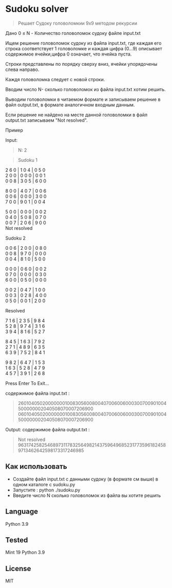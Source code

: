 # Sudoku solver

>Решает Судоку головоломкии 9х9 методом рекурсии
>

Дано 0 ≤ N  - Количество головоломок судоку файле input.txt

Ищем решение головоломок судоку из файла input.txt, где
каждая его строка соответствует 1 головоломкe и каждая цифра (0...9) 
описывает содержимое ячейки,цифра 0 означает, что ячейка пуста.

Строки представлены по порядку сверху вниз, ячейки упорядочены 
слева направо.

Каждя головоломка следует с новой строки.

Вводим число N- сколько головоломок из файла input.txt хотим решить.

Выводим головоломки в читаемом формате и записываем решение в файл
 output.txt, в формате аналогичном входным данным.

Если решение не найдено на месте данной головоломки в файл
 output.txt записываем "Not resolved".

Пример

Input:
>N: 2

> Sudoku 1 

2  6  0  |  1  0  4  |  0  5  0  
2  0  0  |  0  0  0  |  0  0  1  
0  0  8  |  3  0  5  |  6  0  0

8  0  0  |  4  0  7  |  0  0  6  
0  0  6  |  0  0  0  |  3  0  0  
7  0  0  |  9  0  1  |  0  0  4  

5  0  0  |  0  0  0  |  0  0  2  
0  4  0  |  5  0  8  |  0  7  0  
0  0  7  |  2  0  6  |  9  0  0  
Not resolved

 Sudoku 2 

0  0  6  |  2  0  0  |  0  8  0  
0  0  8  |  9  7  0  |  0  0  0  
0  0  4  |  8  1  0  |  5  0  0  
 
0  0  0  |  0  6  0  |  0  0  2  
0  7  0  |  0  0  0  |  0  3  0  
6  0  0  |  0  5  0  |  0  0  0  
 
0  0  2  |  0  4  7  |  1  0  0  
0  0  3  |  0  2  8  |  4  0  0  
0  5  0  |  0  0  1  |  2  0  0  

Resolved

7  1  6  |  2  3  5  |  9  8  4  
5  2  8  |  9  7  4  |  3  1  6  
3  9  4  |  8  1  6  |  5  2  7  
 
8  4  5  |  1  6  3  |  7  9  2  
2  7  1  |  4  8  9  |  6  3  5  
6  3  9  |  7  5  2  |  8  4  1  
 
9  8  2  |  6  4  7  |  1  5  3  
1  6  3  |  5  2  8  |  4  7  9  
4  5  7  |  3  9  1  |  2  6  8  

 Press Enter To Exit...

содержимое файла input.txt :

>260104050200000001008305600800407006006000300700901004500000002040508070007206900
060104050200000001008305600800407006006000300700901004500000002040508070007206900

Output:
содержимое файла output.txt :

>Not resolved  
963174258254689731178325649821437596496852317735961824589713462642598173317246985



## Как использовать

- Создайте файл input.txt c данными судоку (в формате см выше) в одном каталоге с sudoku.py
- Запустите : python ./sudoku.py
- Введите число N сколько головоломок из файла вы хотите решить

## Language

Python 3.9

## Tested
 
Mint 19
Python 3.9

## License

MIT
